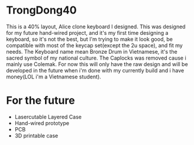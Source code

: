 # TrongDong40
This is a 40% layout, Alice clone keyboard I designed. This was designed for my future hand-wired project, and it's my first time designing a keyboard, so it's not the best, but I'm trying to make it look good, be compatible with most of the keycap set(except the 2u space), and fit my needs.
The Keyboard name mean Bronze Drum in Vietnamese, it's the sacred symbol of my national culture.
The Caplocks was removed cause i mainly use Colemak.
For now this will only have the raw design and will be developed in the future when i'm done with my currently build and i have money(LOL i'm a Vietnamese student).
# For the future
- Lasercutable Layered Case
- Hand-wired prototype 
- PCB
- 3D printable case 
